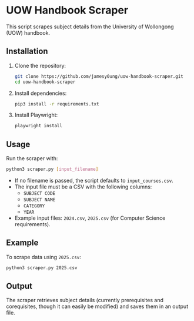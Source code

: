 # UOW Handbook Scraper

This script scrapes subject details from the University of Wollongong (UOW) handbook.

## Installation

1. Clone the repository:
   ```bash
   git clone https://github.com/jamesy0ung/uow-handbook-scraper.git
   cd uow-handbook-scraper
   ```

2. Install dependencies:
   ```bash
   pip3 install -r requirements.txt
   ```

3. Install Playwright:
   ```bash
   playwright install
   ```

## Usage

Run the scraper with:
   ```bash
   python3 scraper.py [input_filename]
   ```

- If no filename is passed, the script defaults to `input_courses.csv`.
- The input file must be a CSV with the following columns:
  - `SUBJECT CODE`
  - `SUBJECT NAME`
  - `CATEGORY`
  - `YEAR`
- Example input files: `2024.csv`, `2025.csv` (for Computer Science requirements).

## Example

To scrape data using `2025.csv`:
   ```bash
   python3 scraper.py 2025.csv
   ```

## Output

The scraper retrieves subject details (currently prerequisites and corequisites, though it can easily be modified) and saves them in an output file.
